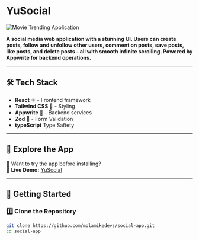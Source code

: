 # YuSocial 

![Movie Trending Application](https://i.imgur.com/MTiHWip.png)  

**A social media web application with a stunning UI. Users can create posts, follow and unfollow other users, comment on posts, save posts, like posts, and delete posts - all with smooth infinite scrolling. Powered by Appwrite for backend operations.**  

---

## 🛠 Tech Stack  
- **React** ⚛️ - Frontend framework  
- **Tailwind CSS** 🎨 - Styling  
- **Appwrite** 🔧 - Backend services  
- **Zod** 🎥 - Form Validation
- **typeScript** Type Saftety  

---

## 🔗 Explore the App  

👀 Want to try the app before installing?  
🔗 **Live Demo:** [YuSocial](https://social-app-henna-theta.vercel.app/)  

---

## 🚀 Getting Started  

### **1️⃣ Clone the Repository**  
```bash
git clone https://github.com/molamikedevs/social-app.git
cd social-app



